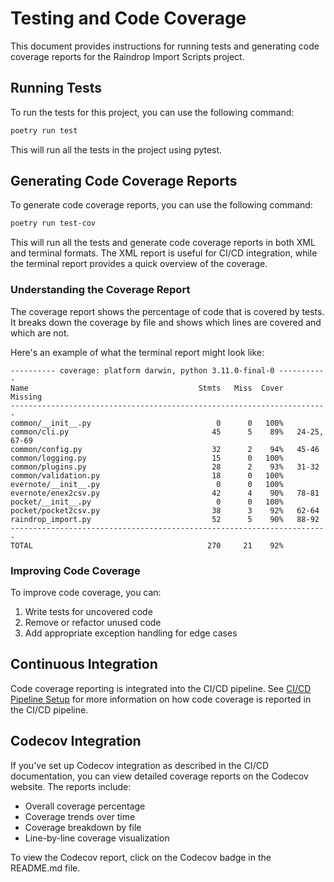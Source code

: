 # Testing and Code Coverage

This document provides instructions for running tests and generating code coverage reports for the Raindrop Import Scripts project.

## Running Tests

To run the tests for this project, you can use the following command:

```bash
poetry run test
```

This will run all the tests in the project using pytest.

## Generating Code Coverage Reports

To generate code coverage reports, you can use the following command:

```bash
poetry run test-cov
```

This will run all the tests and generate code coverage reports in both XML and terminal formats. The XML report is useful for CI/CD integration, while the terminal report provides a quick overview of the coverage.

### Understanding the Coverage Report

The coverage report shows the percentage of code that is covered by tests. It breaks down the coverage by file and shows which lines are covered and which are not.

Here's an example of what the terminal report might look like:

```
---------- coverage: platform darwin, python 3.11.0-final-0 -----------
Name                                      Stmts   Miss  Cover   Missing
-----------------------------------------------------------------------
common/__init__.py                            0      0   100%
common/cli.py                                45      5    89%   24-25, 67-69
common/config.py                             32      2    94%   45-46
common/logging.py                            15      0   100%
common/plugins.py                            28      2    93%   31-32
common/validation.py                         18      0   100%
evernote/__init__.py                          0      0   100%
evernote/enex2csv.py                         42      4    90%   78-81
pocket/__init__.py                            0      0   100%
pocket/pocket2csv.py                         38      3    92%   62-64
raindrop_import.py                           52      5    90%   88-92
-----------------------------------------------------------------------
TOTAL                                       270     21    92%
```

### Improving Code Coverage

To improve code coverage, you can:

1. Write tests for uncovered code
2. Remove or refactor unused code
3. Add appropriate exception handling for edge cases

## Continuous Integration

Code coverage reporting is integrated into the CI/CD pipeline. See [CI/CD Pipeline Setup](ci_cd.md) for more information on how code coverage is reported in the CI/CD pipeline.

## Codecov Integration

If you've set up Codecov integration as described in the CI/CD documentation, you can view detailed coverage reports on the Codecov website. The reports include:

- Overall coverage percentage
- Coverage trends over time
- Coverage breakdown by file
- Line-by-line coverage visualization

To view the Codecov report, click on the Codecov badge in the README.md file.